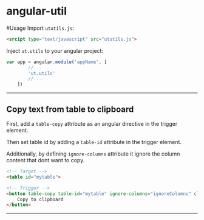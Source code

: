# angular-util
#Usage
Import `ututils.js`:
```html
<srcipt type="text/javascript" src="ututils.js">
```
Inject `ut.utils` to your angular project:
```js
var app = angular.module('appName', [
        //...
        'ut.utils'
        //...
    ])
```
------
## Copy  text from table to clipboard

First, add a `table-copy` attribute as an angular directive in the trigger element.

Then  set table id by adding a `table-id` attribute in the trigger element.

Additionally, by  defining `ignore-columns` attribute it ignore the column content that dont want to copy.

```html
<!-- Target -->
<table id="mytable">

<!-- Trigger -->
<button table-copy table-id="mytable" ignore-columns="ignoreColumns" class="btn" >
    Copy to clipboard
</button>
```
------

